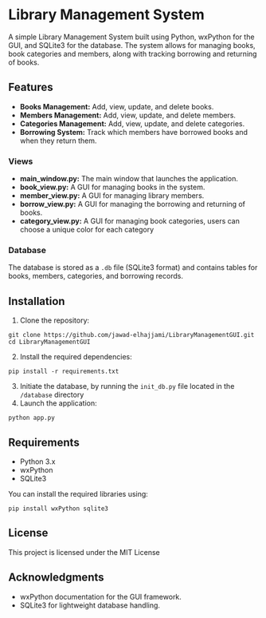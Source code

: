 # Library Management System

A simple Library Management System built using Python, wxPython for the GUI, and SQLite3 for the database. The system allows for managing books, book categories and members, along with tracking borrowing and returning of books.

## Features

- **Books Management:** Add, view, update, and delete books.
- **Members Management:** Add, view, update, and delete members.
- **Categories Management:** Add, view, update, and delete categories.
- **Borrowing System:** Track which members have borrowed books and when they return them.

### Views

- **main_window.py:** The main window that launches the application.
- **book_view.py:** A GUI for managing books in the system.
- **member_view.py:** A GUI for managing library members.
- **borrow_view.py:** A GUI for managing the borrowing and returning of books.
- **category_view.py:** A GUI for managing book categories, users can choose a unique color for each category

### Database

The database is stored as a `.db` file (SQLite3 format) and contains tables for books, members, categories, and borrowing records.

## Installation

1. Clone the repository:

``` git clone https://github.com/jawad-elhajjami/LibraryManagementGUI.git ```
``` cd LibraryManagementGUI ```

2. Install the required dependencies:

``` pip install -r requirements.txt ```

3. Initiate the database, by running the `init_db.py` file located in the `/database` directory
4. Launch the application:

``` python app.py ```

## Requirements

- Python 3.x
- wxPython
- SQLite3

You can install the required libraries using:

``` pip install wxPython sqlite3 ```

## License

This project is licensed under the MIT License

## Acknowledgments

- wxPython documentation for the GUI framework.
- SQLite3 for lightweight database handling.